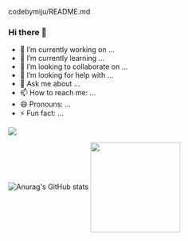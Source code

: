 codebymiju/README.md
### Hi there 👋


- 🔭 I’m currently working on ...
- 🌱 I’m currently learning ...
- 👯 I’m looking to collaborate on ...
- 🤔 I’m looking for help with ...
- 💬 Ask me about ...
- 📫 How to reach me: ...
- 😄 Pronouns: ...
- ⚡ Fun fact: ...
  

<a href="miju.kim.kr@gmail.com" target="_blank"><img src="https://img.shields.io/badge/miju.kim.kr@gmail.com-000000?style=for-the-badge&logo=gmail&logoColor=#EA433"/></a>


![Anurag's GitHub stats](https://github-readme-stats.vercel.app/api?username=codebymiju&show_icons=true&theme=shadow_blue)
<a href="https://github.com/codebymiju"><img align="center" style="height:180px" src="https://github-readme-stats.vercel.app/api/top-langs/?username=codebymiju&layout=compact&theme=nord&hide_border=true" /></a> 
